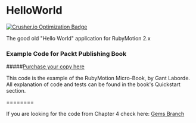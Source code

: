HelloWorld
==========
[![Crusher.io Optimization Badge](http://crusher.io/repo/gantman/helloworld/badge)](http://crusher.io/repo/gantman/helloworld)

The good old "Hello World" application for RubyMotion 2.x

### Example Code for Packt Publishing Book ###
#####[Purchase your copy here](http://www.amazon.com/Instant-RubyMotion-Development-Gant-Laborde/dp/1849696527/ref=sr_1_3?ie=UTF8&qid=1379725279&sr=8-3&keywords=rubymotion)

This code is the example of the RubyMotion Micro-Book, by Gant Laborde.
All explanation of code and tests can be found in the book's Quickstart section.

========

If you are looking for the code from Chapter 4 check here:
[Gems Branch](https://github.com/GantMan/HelloWorld/tree/gem_refactor)
